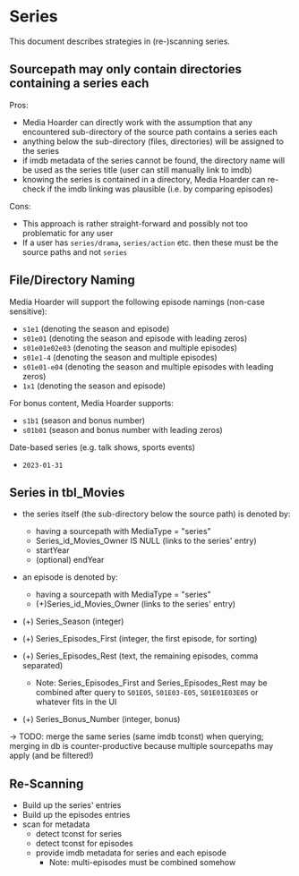 # Series

This document describes strategies in (re-)scanning series.

## Sourcepath may only contain directories containing a series each

Pros:

- Media Hoarder can directly work with the assumption that any encountered sub-directory of the source path contains a series each
- anything below the sub-directory (files, directories) will be assigned to the series
- if imdb metadata of the series cannot be found, the directory name will be used as the series title (user can still manually link to imdb)
- knowing the series is contained in a directory, Media Hoarder can re-check if the imdb linking was plausible (i.e. by comparing episodes)

Cons:

- This approach is rather straight-forward and possibly not too problematic for any user
- If a user has `series/drama`, `series/action` etc. then these must be the source paths and not `series`

## File/Directory Naming

Media Hoarder will support the following episode namings (non-case sensitive):

- `s1e1` (denoting the season and episode)
- `s01e01` (denoting the season and episode with leading zeros)
- `s01e01e02e03` (denoting the season and multiple episodes)
- `s01e1-4` (denoting the season and multiple episodes)
- `s01e01-e04` (denoting the season and multiple episodes with leading zeros)
- `1x1` (denoting the season and episode)

For bonus content, Media Hoarder supports:

- `s1b1` (season and bonus number)
- `s01b01` (season and bonus number with leading zeros)

Date-based series (e.g. talk shows, sports events)

- `2023-01-31`

## Series in tbl_Movies

- the series itself (the sub-directory below the source path) is denoted by:

  - having a sourcepath with MediaType = "series"
  - Series_id_Movies_Owner IS NULL (links to the series' entry)
  - startYear
  - (optional) endYear

- an episode is denoted by:

  - having a sourcepath with MediaType = "series"
  - (+)Series_id_Movies_Owner (links to the series' entry)

- (+) Series_Season (integer)
- (+) Series_Episodes_First (integer, the first episode, for sorting)
- (+) Series_Episodes_Rest (text, the remaining episodes, comma separated)
  - Note: Series_Episodes_First and Series_Episodes_Rest may be combined after query to `S01E05`, `S01E03-E05`, `S01E01E03E05` or whatever fits in the UI
- (+) Series_Bonus_Number (integer, bonus)

-> TODO: merge the same series (same imdb tconst) when querying; merging in db is counter-productive because multiple sourcepaths may apply (and be filtered!)

## Re-Scanning

- Build up the series' entries
- Build up the episodes entries
- scan for metadata
  - detect tconst for series
  - detect tconst for episodes
  - provide imdb metadata for series and each episode
    - Note: multi-episodes must be combined somehow
